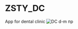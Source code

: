 # ZSTY_DC
App for dental clinic
![DC d-m пр](https://github.com/ZSTY0622/ZSTY_DC/assets/122957000/96ece583-11cc-4ba7-bc52-28f5431a20e6)
